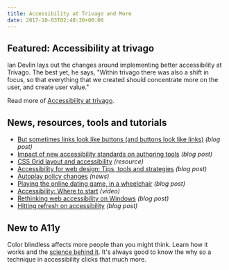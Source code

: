 ```yaml
---
title: Accessibility at Trivago and More
date: 2017-10-03T02:40:30+00:00
---
```


## Featured: Accessibility at trivago

Ian Devlin lays out the changes around implementing better accessibility at Trivago. The best yet, he says, "Within trivago there was also a shift in focus, so that everything that we created should concentrate more on the user, and create user value."

Read more of [Accessibility at trivago](http://tech.trivago.com/2017/09/26/accessibility-at-trivago/).

## News, resources, tools and tutorials

- [But sometimes links look like buttons (and buttons look like links)](https://medium.com/simple-human/but-sometimes-links-look-like-buttons-and-buttons-look-like-links-9b371c57b3d2) *(blog post)*
- [Impact of new accessibility standards on authoring tools](https://www.ibm.com/blogs/age-and-ability/2017/09/22/impact-new-accessibility-standards-authoring-tools/) *(blog post)*
- [CSS Grid layout and accessibility](https://developer.mozilla.org/en-US/docs/Web/CSS/CSS_Grid_Layout/CSS_Grid_Layout_and_Accessibility) *(resource)*
- [Accessibility for web design: Tips, tools and strategies](http://www.bittbox.com/web-design/accessibility-web-design-tips) *(blog post)*
- [Autoplay policy changes](https://developers.google.com/web/updates/2017/09/autoplay-policy-changes) *(news)*
- [Playing the online dating game, in a wheelchair](https://www.nytimes.com/2017/09/27/opinion/online-dating-disability.html) *(blog post)*
- [Accessibility: Where to start](https://www.youtube.com/watch?v=byh6G3vViWM) *(video)*
- [Rethinking web accessibility on Windows](https://www.marcozehe.de/2017/09/29/rethinking-web-accessibility-on-windows/) *(blog post)*
- [Hitting refresh on accessibility](https://blogs.msdn.microsoft.com/accessibility/2017/09/29/hitting-refresh-on-accessibility/) *(blog post)*

## New to A11y

Color blindless affects more people than you might think. Learn how it works and the [science behind it](https://www.youtube.com/watch?v=iNRQB5309yo). It's always good to know the why so a technique in accessibility clicks that much more.
